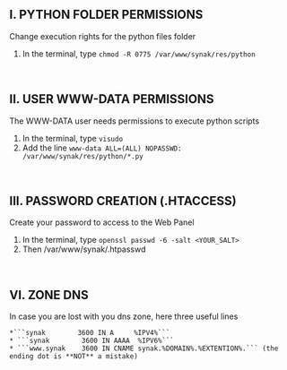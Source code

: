 ## I. PYTHON FOLDER PERMISSIONS
Change execution rights for the python files folder
1. In the terminal, type ```chmod -R 0775 /var/www/synak/res/python```

&#160;

## II. USER WWW-DATA PERMISSIONS
The WWW-DATA user needs permissions to execute python scripts
1. In the terminal, type ```visudo```
2. Add the line ```www-data ALL=(ALL) NOPASSWD: /var/www/synak/res/python/*.py```

&#160;

## III. PASSWORD CREATION (.HTACCESS)
Create your password to access to the Web Panel
1. In the terminal, type ```openssl passwd -6 -salt <YOUR_SALT>```
2. Then /var/www/synak/.htpasswd

&#160;

## VI. ZONE DNS
In case you are lost with you dns zone, here three useful lines

    *```synak        3600 IN A     %IPV4%```
    * ```synak        3600 IN AAAA  %IPV6%```
    * ```www.synak    3600 IN CNAME synak.%DOMAIN%.%EXTENTION%.``` (the ending dot is **NOT** a mistake)

